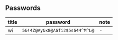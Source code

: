 ## Passwords

| title | password | note |
|-------|:--------:|------|
| wi | `5&!4Z@Vy&x8@A6fi2$5s644^M^L@` | - |
